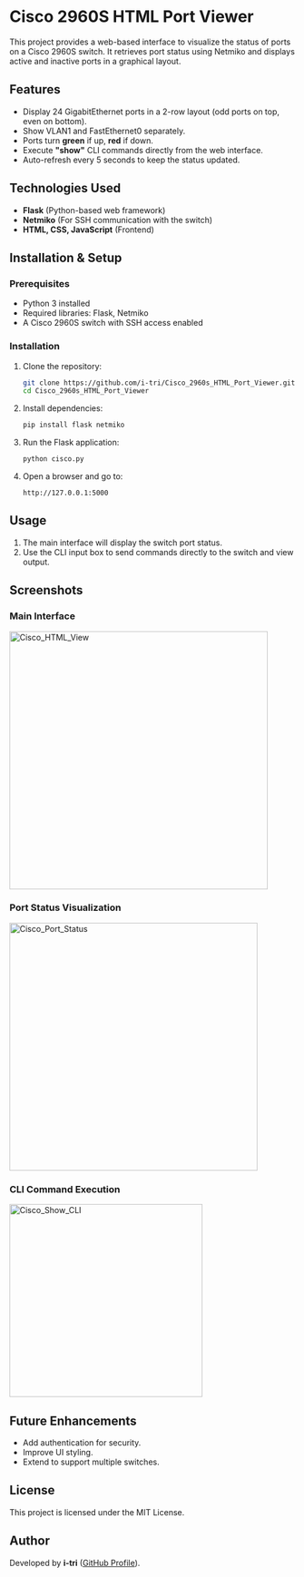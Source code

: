 # Cisco 2960S HTML Port Viewer

This project provides a web-based interface to visualize the status of ports on a Cisco 2960S switch. It retrieves port status using Netmiko and displays active and inactive ports in a graphical layout.

## Features
- Display 24 GigabitEthernet ports in a 2-row layout (odd ports on top, even on bottom).
- Show VLAN1 and FastEthernet0 separately.
- Ports turn **green** if up, **red** if down.
- Execute **"show"** CLI commands directly from the web interface.
- Auto-refresh every 5 seconds to keep the status updated.

## Technologies Used
- **Flask** (Python-based web framework)
- **Netmiko** (For SSH communication with the switch)
- **HTML, CSS, JavaScript** (Frontend)

## Installation & Setup
### Prerequisites
- Python 3 installed
- Required libraries: Flask, Netmiko
- A Cisco 2960S switch with SSH access enabled

### Installation
1. Clone the repository:
   ```sh
   git clone https://github.com/i-tri/Cisco_2960s_HTML_Port_Viewer.git
   cd Cisco_2960s_HTML_Port_Viewer
   ```
2. Install dependencies:
   ```sh
   pip install flask netmiko
   ```
3. Run the Flask application:
   ```sh
   python cisco.py
   ```
4. Open a browser and go to:
   ```
   http://127.0.0.1:5000
   ```

## Usage
1. The main interface will display the switch port status.
2. Use the CLI input box to send commands directly to the switch and view output.

## Screenshots
### **Main Interface**
<img width="455" alt="Cisco_HTML_View" src="https://github.com/user-attachments/assets/0c798456-191c-4af6-843b-093e137bf040" />


### **Port Status Visualization**
<img width="437" alt="Cisco_Port_Status" src="https://github.com/user-attachments/assets/34af43ec-2cd6-45e8-97a5-1ba7b9d63303" />


### **CLI Command Execution**
<img width="340" alt="Cisco_Show_CLI" src="https://github.com/user-attachments/assets/37d906da-95a1-4e0d-a43d-bee3f291c4ab" />


## Future Enhancements
- Add authentication for security.
- Improve UI styling.
- Extend to support multiple switches.

## License
This project is licensed under the MIT License.

## Author
Developed by **i-tri** ([GitHub Profile](https://github.com/i-tri)).


